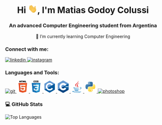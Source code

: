 <h1 align="center">Hi <img src="https://raw.githubusercontent.com/ABSphreak/ABSphreak/master/gifs/Hi.gif" width="30px">, I'm Matias Godoy Colussi</h1>

<h3 align="center">An advanced Computer Engineering student from Argentina</h3>

<p align="center">🌱 I’m currently learning Computer Engineering</p>

<h3 align="left">Connect with me:</h3>

<p align="left">
  <a href="https://linkedin.com/in/matias-godoy-colussi" target="_blank">
    <img src="https://raw.githubusercontent.com/rahuldkjain/github-profile-readme-generator/master/src/images/icons/Social/linked-in-alt.svg" alt="linkedin" height="30" width="40" />
  </a>
  <a href="https://instagram.com/matiasgodoy__" target="_blank">
    <!-- SVG personalizado o imagen de Instagram (podés reemplazar este link con el SVG que tenés) -->
    <img src="https://raw.githubusercontent.com/rahuldkjain/github-profile-readme-generator/master/src/images/icons/Social/instagram.svg" alt="instagram" height="30" width="40" />
  </a>
</p>

<h3 align="left">Languages and Tools:</h3>

<p align="left">

  <!-- Git -->
  <a href="https://git-scm.com/" target="_blank">
    <img src="https://www.vectorlogo.zone/logos/git-scm/git-scm-icon.svg" alt="git" width="40" height="40"/>
  </a>

  <!-- HTML -->
  <a href="https://www.w3.org/html/" target="_blank">
    <img src="https://raw.githubusercontent.com/devicons/devicon/master/icons/html5/html5-original-wordmark.svg" alt="html5" width="40" height="40"/>
  </a>

  <!-- CSS -->
  <a href="https://www.w3schools.com/css/" target="_blank">
    <img src="https://raw.githubusercontent.com/devicons/devicon/master/icons/css3/css3-original-wordmark.svg" alt="css3" width="40" height="40"/>
  </a>

  <!-- C -->
  <a href="https://www.cprogramming.com/" target="_blank">
    <img src="https://raw.githubusercontent.com/devicons/devicon/master/icons/c/c-original.svg" alt="c" width="40" height="40"/>
  </a>

  <!-- C++ -->
  <a href="https://www.w3schools.com/cpp/" target="_blank">
    <img src="https://raw.githubusercontent.com/devicons/devicon/master/icons/cplusplus/cplusplus-original.svg" alt="cplusplus" width="40" height="40"/>
  </a>

  <!-- Java -->
  <a href="https://www.java.com/" target="_blank">
    <img src="https://raw.githubusercontent.com/devicons/devicon/master/icons/java/java-original.svg" alt="java" width="40" height="40"/>
  </a>

  <!-- Python -->
  <a href="https://www.python.org/" target="_blank">
    <img src="https://raw.githubusercontent.com/devicons/devicon/master/icons/python/python-original.svg" alt="python" width="40" height="40"/>
  </a>

  <!-- Photoshop -->
  <a href="https://www.adobe.com/products/photoshop.html" target="_blank">
    <img src="https://cdn.worldvectorlogo.com/logos/adobe-photoshop-2.svg" alt="photoshop" width="40" height="40"/>
  </a>

</p>

<h3 align="left">💻 GitHub Stats</h3>

<p align="left">
  <img src="https://github-readme-stats.vercel.app/api/top-langs/?username=MatiGC04&layout=compact&theme=dark&card_width=350" alt="Top Languages"/>
</p>

</p>

